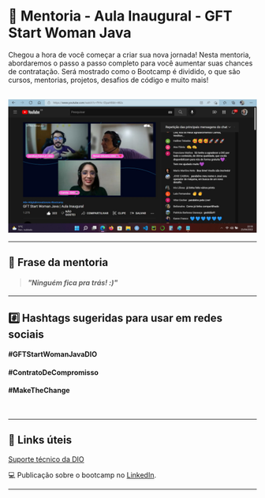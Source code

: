 # 🥇 Mentoria - Aula Inaugural - GFT Start Woman Java

Chegou a hora de você começar a criar sua nova jornada!
Nesta mentoria, abordaremos o passo a passo completo para
você aumentar suas chances de contratação. Será mostrado
como o Bootcamp é dividido, o que são cursos, mentorias, 
projetos, desafios de código e muito mais!  
</br>

<p align="center">
	<img src="https://github.com/rosacarla/GFT-start-woman-java/blob/main/002%20Aula-Inaugural-GFT-start-woman-java/live-aula-inaugural.jpg" width="750">
</p> 

---  

## 📝 Frase da mentoria  

> #### _"Ninguém fica pra trás! :)"_  

---

## #️⃣ Hashtags sugeridas para usar em redes sociais  

#### #GFTStartWomanJavaDIO  

#### #ContratoDeCompromisso  

#### #MakeTheChange  
</br>

---  

## 🔗 Links úteis  

[Suporte técnico da DIO](https://help.dio.me)  

:computer: Publicação sobre o bootcamp no [LinkedIn](https://www.linkedin.com/posts/carla-edila-silveira_estagio-womenintechnology-java-activity-6923345094582362112-Hclx?utm_source=linkedin_share&utm_medium=member_desktop_web).  

---  

